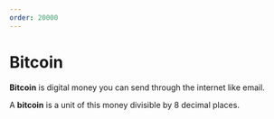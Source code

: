 ```yaml
---
order: 20000
---
```


# Bitcoin

**Bitcoin** is digital money you can send through the internet like email.

A **bitcoin** is a unit of this money divisible by 8 decimal places.
